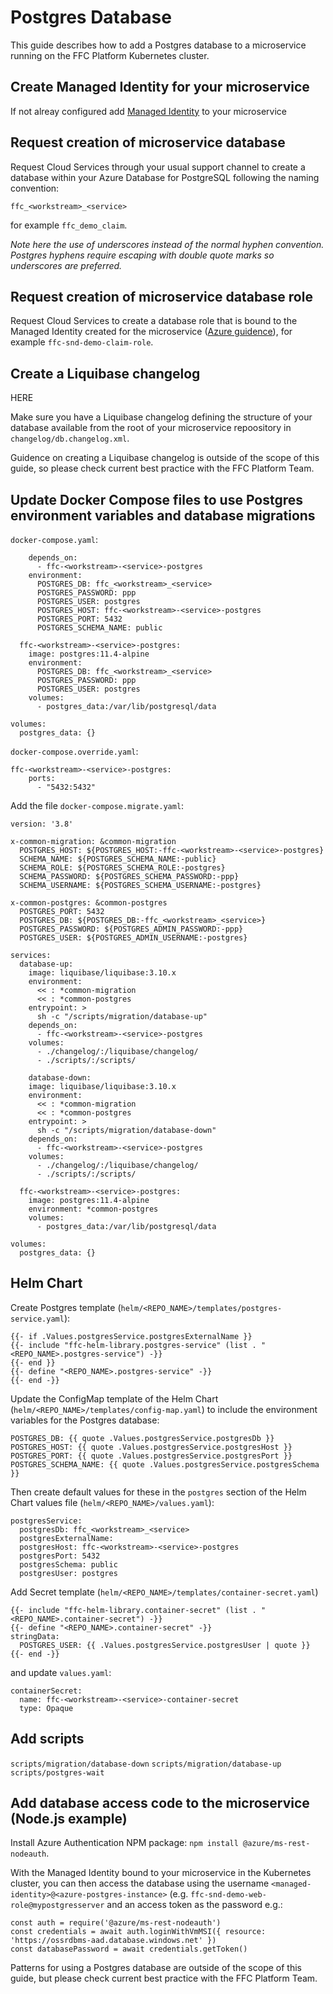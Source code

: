 # Postgres Database

This guide describes how to add a Postgres database to a microservice running on the FFC Platform Kubernetes cluster.

## Create Managed Identity for your microservice

If not alreay configured add [Managed Identity](managed-identity.md) to your microservice

## Request creation of microservice database

Request Cloud Services through your usual support channel to create a database within your Azure Database for PostgreSQL following the naming convention:

```
ffc_<workstream>_<service>
```

for example `ffc_demo_claim`.

*Note here the use of underscores instead of the normal hyphen convention. Postgres hyphens require escaping with double quote marks so underscores are preferred.*

## Request creation of microservice database role

Request Cloud Services to create a database role that is bound to the Managed Identity created for the microservice ([Azure guidence](https://docs.microsoft.com/en-us/azure/postgresql/howto-connect-with-managed-identity#creating-a-postgresql-user-for-your-managed-identity)), for example `ffc-snd-demo-claim-role`.

## Create a Liquibase changelog

HERE

Make sure you have a Liquibase changelog defining the structure of your database available from the root of your microservice repoository in `changelog/db.changelog.xml`.

Guidence on creating a Liquibase changelog is outside of the scope of this guide, so please check current best practice with the FFC Platform Team.

## Update Docker Compose files to use Postgres environment variables and database migrations

`docker-compose.yaml`:

```
    depends_on:
      - ffc-<workstream>-<service>-postgres
    environment:
      POSTGRES_DB: ffc_<workstream>_<service>
      POSTGRES_PASSWORD: ppp
      POSTGRES_USER: postgres
      POSTGRES_HOST: ffc-<workstream>-<service>-postgres
      POSTGRES_PORT: 5432
      POSTGRES_SCHEMA_NAME: public

  ffc-<workstream>-<service>-postgres:
    image: postgres:11.4-alpine
    environment:
      POSTGRES_DB: ffc_<workstream>_<service>
      POSTGRES_PASSWORD: ppp
      POSTGRES_USER: postgres
    volumes:
      - postgres_data:/var/lib/postgresql/data

volumes:
  postgres_data: {}
```

`docker-compose.override.yaml`:

```
ffc-<workstream>-<service>-postgres:
    ports:
      - "5432:5432"
```

Add the file `docker-compose.migrate.yaml`:

```
version: '3.8'

x-common-migration: &common-migration
  POSTGRES_HOST: ${POSTGRES_HOST:-ffc-<workstream>-<service>-postgres}
  SCHEMA_NAME: ${POSTGRES_SCHEMA_NAME:-public}
  SCHEMA_ROLE: ${POSTGRES_SCHEMA_ROLE:-postgres}
  SCHEMA_PASSWORD: ${POSTGRES_SCHEMA_PASSWORD:-ppp}
  SCHEMA_USERNAME: ${POSTGRES_SCHEMA_USERNAME:-postgres}

x-common-postgres: &common-postgres
  POSTGRES_PORT: 5432
  POSTGRES_DB: ${POSTGRES_DB:-ffc_<workstream>_<service>}
  POSTGRES_PASSWORD: ${POSTGRES_ADMIN_PASSWORD:-ppp}
  POSTGRES_USER: ${POSTGRES_ADMIN_USERNAME:-postgres}

services:
  database-up:
    image: liquibase/liquibase:3.10.x
    environment:
      << : *common-migration
      << : *common-postgres
    entrypoint: >
      sh -c "/scripts/migration/database-up"
    depends_on:
      - ffc-<workstream>-<service>-postgres
    volumes:
      - ./changelog/:/liquibase/changelog/
      - ./scripts/:/scripts/

    database-down:
    image: liquibase/liquibase:3.10.x
    environment:
      << : *common-migration
      << : *common-postgres
    entrypoint: >
      sh -c "/scripts/migration/database-down"
    depends_on:
      - ffc-<workstream>-<service>-postgres
    volumes:
      - ./changelog/:/liquibase/changelog/
      - ./scripts/:/scripts/

  ffc-<workstream>-<service>-postgres:
    image: postgres:11.4-alpine
    environment: *common-postgres
    volumes:
      - postgres_data:/var/lib/postgresql/data

volumes:
  postgres_data: {}
```

## Helm Chart

Create Postgres template (`helm/<REPO_NAME>/templates/postgres-service.yaml`):

```
{{- if .Values.postgresService.postgresExternalName }}
{{- include "ffc-helm-library.postgres-service" (list . "<REPO_NAME>.postgres-service") -}}
{{- end }}
{{- define "<REPO_NAME>.postgres-service" -}}
{{- end -}}
```

Update the ConfigMap template of the Helm Chart (`helm/<REPO_NAME>/templates/config-map.yaml`) to include the environment variables for the Postgres database:

```
POSTGRES_DB: {{ quote .Values.postgresService.postgresDb }}
POSTGRES_HOST: {{ quote .Values.postgresService.postgresHost }}
POSTGRES_PORT: {{ quote .Values.postgresService.postgresPort }}
POSTGRES_SCHEMA_NAME: {{ quote .Values.postgresService.postgresSchema }}
```

Then create default values for these in the `postgres` section of the Helm Chart values file (`helm/<REPO_NAME>/values.yaml`):

```
postgresService:
  postgresDb: ffc_<workstream>_<service>
  postgresExternalName:
  postgresHost: ffc-<workstream>-<service>-postgres
  postgresPort: 5432
  postgresSchema: public
  postgresUser: postgres
```

Add Secret template (`helm/<REPO_NAME>/templates/container-secret.yaml`)

```
{{- include "ffc-helm-library.container-secret" (list . "<REPO_NAME>.container-secret") -}}
{{- define "<REPO_NAME>.container-secret" -}}
stringData:
  POSTGRES_USER: {{ .Values.postgresService.postgresUser | quote }}
{{- end -}}
```

and update `values.yaml`:

```
containerSecret:
  name: ffc-<workstream>-<service>-container-secret
  type: Opaque
```

## Add scripts

`scripts/migration/database-down`
`scripts/migration/database-up`
`scripts/postgres-wait`

## Add database access code to the microservice (Node.js example)

Install Azure Authentication NPM package: `npm install @azure/ms-rest-nodeauth`.

With the Managed Identity bound to your microservice in the Kubernetes cluster, you can then access the database using the username `<managed-identity>@<azure-postgres-instance>` (e.g. `ffc-snd-demo-web-role@mypostgresserver` and an access token as the password e.g.:

```
const auth = require('@azure/ms-rest-nodeauth')
const credentials = await auth.loginWithVmMSI({ resource: 'https://ossrdbms-aad.database.windows.net' })
const databasePassword = await credentials.getToken()
```

Patterns for using a Postgres database are outside of the scope of this guide, but please check current best practice with the FFC Platform Team.
